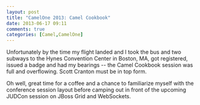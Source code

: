 ```yaml
---
layout: post
title: "CamelOne 2013: Camel Cookbook"
date: 2013-06-17 09:11
comments: true
categories: [Camel,CamelOne]
---
```


Unfortunately by the time my flight landed and I took the bus and
two subways to the Hynes Convention Center in Boston, MA, got
registered, issued a badge and had my bearings -- the Camel
Cookbook session was full and overflowing. Scott Cranton must
be in top form.

Oh well, great time for a coffee and a chance to familiarize
myself with the conference session layout before camping out 
in front of the upcoming JUDCon session on JBoss Grid and 
WebSockets.

